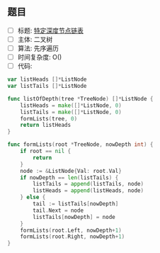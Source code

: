 ## 题目
- [ ] 标题: [特定深度节点链表](https://leetcode-cn.com/problems/list-of-depth-lcci/)
- [ ] 主体: 二叉树
- [ ] 算法: 先序遍历
- [ ] 时间复杂度: O()
- [ ] 代码:
```go
var listHeads []*ListNode
var listTails []*ListNode

func listOfDepth(tree *TreeNode) []*ListNode {
	listHeads = make([]*ListNode, 0)
	listTails = make([]*ListNode, 0)
	formLists(tree, 0)
	return listHeads
}

func formLists(root *TreeNode, nowDepth int) {
	if root == nil {
		return
	}
	node := &ListNode{Val: root.Val}
	if nowDepth == len(listTails) {
		listTails = append(listTails, node)
		listHeads = append(listHeads, node)
	} else {
		tail := listTails[nowDepth]
		tail.Next = node
		listTails[nowDepth] = node
	}
	formLists(root.Left, nowDepth+1)
	formLists(root.Right, nowDepth+1)
}
```
